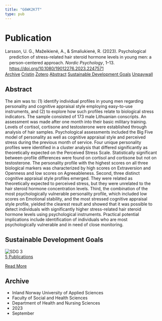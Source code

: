 ```yaml
---
title: "G6WK2K7T"
type: pub
---
```

<h1>Publication</h1>
<article id="csl-bib-container-G6WK2K7T" class="csl-bib-container">
  <div class="csl-bib-body" style="line-height: 1.35; padding-left: 1em; text-indent:-1em;">
  <div class="csl-entry">Larsson, U. G., Ma&#x17E;eikien&#x117;, A., &amp; Smaliukien&#x117;, R. (2023). Psychological prediction of stress-related hair steroid hormone levels in young men: a person-centered approach. <i>Nordic Psychology</i>, 1&#x2013;13. <a href="https://doi.org/10.1080/19012276.2023.2247571">https://doi.org/10.1080/19012276.2023.2247571</a></div>
</div>
  <div class="csl-bib-buttons">
    <a href="#taxonomy-article-G6WK2K7T" class="csl-bib-button">Archive</a>
    <a href="https://app.cristin.no/results/show.jsf?id=2172354" alt="Cristin URL" class="csl-bib-button">Cristin</a>
    <a href="http://zotero.org/groups/5402882/items/G6WK2K7T" alt="Zotero URL" class="csl-bib-button">Zotero</a>
    <a href="#abstract-article-G6WK2K7T" class="csl-bib-button">Abstract</a>
    <a href="#sdg-article-G6WK2K7T" class="csl-bib-button">Sustainable Development Goals</a>
    <a href="https://www.tandfonline.com/doi/pdf/10.1080/19012276.2023.2247571?needAccess=true&amp;role=button" class="csl-bib-button">Unpaywall</a>
  </div>
  <div id="csl-bib-meta-container-G6WK2K7T"></div>
</article>
<div id="csl-bib-meta-G6WK2K7T" class="csl-bib-meta">
  <article id="abstract-article-G6WK2K7T" class="abstract-article">
    <h1>Abstract</h1>
    The aim was to: (1) identify individual profiles in young men regarding personality and cognitive appraisal style employing easy-to-use instruments, and (2) to explore how such profiles relate to biological stress indicators. The sample consisted of 173 male Lithuanian conscripts. An assessment was made after one month into their basic military training. Levels of cortisol, cortisone and testosterone were established through analysis of hair samples. Psychological assessments included the Big Five model of personality as well as cognitive appraisal style and perceived stress during the previous month of service. Four unique personality profiles were identified in a cluster analysis that differed significantly as theoretically expected on the Perceived Stress Scale. Statistically significant between-profile differences were found on cortisol and cortisone but not on testosterone. The personality profile with the highest scores on all three biological markers was characterized by high scores on Extraversion and Openness and low scores on Agreeableness. Second, three distinct cognitive appraisal style profiles emerged. They were related as theoretically expected to perceived stress, but they were unrelated to the hair steroid hormone concentration levels. Third, the combination of the most psychologically vulnerable personality profile, which included low scores on Emotional stability, and the most stressed cognitive appraisal style profile, yielded the clearest result and showed that it was possible to detect individuals with significantly higher stress-related hair steroid hormone levels using psychological instruments. Practical potential implications include identification of individuals who are most psychologically vulnerable and in need of close monitoring.
  </article>
  <article id="sdg-article-G6WK2K7T" class="sdg-article">
    <h1>Sustainable Development Goals</h1>
    <div class="sdg-container"><div id="sdg3" class="sdg"> <img src="{{< params subfolder >}}images/sdg/sdg03_en.png" class="image" alt="SDG 3"> <div class="sdg-overlay"> <a href="{{< params subfolder >}}en/archive/?sdg=3#archive" class="sdg-publication-count"><span>5</span> Publications</a> <p><a href="https://sdgs.un.org/goals/goal3" class="sdg-read-more">Read More</a></p> </div> </div></div>
  </article>
  <article id="taxonomy-article-G6WK2K7T" class="taxonomy-article">
    <h1>Archive</h1>
    <ul>
      <li>Inland Norway University of Applied Sciences</li>
      <li>Faculty of Social and Health Sciences</li>
      <li>Department of Health and Nursing Sciences</li>
      <li>2023</li>
      <li>September</li>
    </ul>
  </article>
</div>

